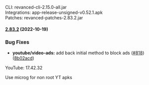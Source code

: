 CLI: revanced-cli-2.15.0-all.jar  
Integrations: app-release-unsigned-v0.52.1.apk  
Patches: revanced-patches-2.83.2.jar  
#### [2.83.2](https://github.com/revanced/revanced-patches/compare/v2.83.1...v2.83.2) (2022-10-19)
### Bug Fixes
* **youtube/video-ads:** add back initial method to block ads ([#818](https://github.com/revanced/revanced-patches/issues/818)) ([8b02acd](https://github.com/revanced/revanced-patches/commit/8b02acd3b33c4702d81ec46dccb35604ec5fbe02))

  
YouTube: 17.42.32  

Use microg for non root YT apks  
